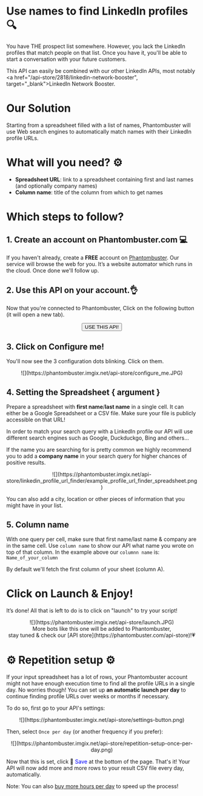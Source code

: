 # Use names to find LinkedIn profiles 🔍

You have THE prospect list somewhere. However, you lack the LinkedIn profiles that match people on that list. Once you have it, you'll be able to start a conversation with your future customers.

This API can easily be combined with our other LinkedIn APIs, most notably <a href="/api-store/2818/linkedin-network-booster", target="_blank">LinkedIn Network Booster</a>.

# Our Solution
Starting from a spreadsheet filled with a list of names, Phantombuster will use Web search engines to automatically match names with their LinkedIn profile URLs.

# What will you need? ⚙️ 
- **Spreadsheet URL**: link to a spreadsheet containing first and last names (and optionally company names)
- **Column name**: title of the column from which to get names

# Which steps to follow?
## 1. Create an account on Phantombuster.com 💻
If you haven't already, create a **FREE** account on [Phantombuster](https://phantombuster.com/register). Our service will browse the web for you. It’s a website automator which runs in the cloud. Once done we'll follow up.


## 2. Use this API on your account.👌
Now that you're connected to Phantombuster, Click on the following button (it will open a new tab).

<center><button type="button" class="btn btn-warning callToAction" onclick="useThisApi()">USE THIS API!</button></center>

## 3. Click on Configure me!
You'll now see the 3 configuration dots blinking. Click on them.

<center>![](https://phantombuster.imgix.net/api-store/configure_me.JPG)</center>

## 4. Setting the Spreadsheet { argument }
Prepare a spreadsheet with **first name**/**last name** in a single cell. It can either be a Google Spreadsheet or a CSV file. Make sure your file is publicly accessible on that URL!

In order to match your search query with a LinkedIn profile our API will use different search engines such as Google, Duckduckgo, Bing and others...

If the name you are searching for is pretty common we highly recommend you to add a **company name** in your search query for higher chances of positive results. 
<center>![](https://phantombuster.imgix.net/api-store/linkedin_profile_url_finder/example_profile_url_finder_spreadsheet.png)</center>

You can also add a city, location or other pieces of information that you might have in your list.

## 5. Column name

With one query per cell, make sure that first name/last name & company are in the same cell.
Use `column name` to show our API what name you wrote on top of that column.
In the example above our `columnn name` is: `Name_of_your_column`

By default we'll fetch the first column of your sheet (column A).

# Click on Launch & Enjoy!
It’s done! All that is left to do is to click on "launch" to try your script!
<center>![](https://phantombuster.imgix.net/api-store/launch.JPG)</center>

<center>More bots like this one will be added to Phantombuster,</center>
<center>stay tuned & check our [API store](https://phantombuster.com/api-store)!💗</center>

# ⚙️️ Repetition setup ⚙️

If your input spreadsheet has a lot of rows, your Phantombuster account might not have enough execution time to find all the profile URLs in a single day. No worries though! You can set up **an automatic launch per day** to continue finding profile URLs over weeks or months if necessary.

To do so, first go to your API's settings:

<center>![](https://phantombuster.imgix.net/api-store/settings-button.png)</center>

Then, select `Once per day` (or another frequency if you prefer):

<center>![](https://phantombuster.imgix.net/api-store/repetition-setup-once-per-day.png)</center>

Now that this is set, click 💾 <span style="color:blue">Save</span> at the bottom of the page. That's it! Your API will now add more and more rows to your result CSV file every day, automatically.

Note: You can also [buy more hours per day](https://phantombuster.com/upgrade) to speed up the process!
